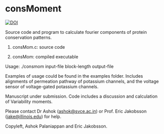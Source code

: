 # consMoment
[![DOI](https://www.zenodo.org/badge/72977187.svg)](https://www.zenodo.org/badge/latestdoi/72977187)

Source code and program to calculate fourier components of protein conservation patterns.

1. consMom.c: source code

2. consMom: compiled executable

Usage:
./consmom input-file block-length output-file

Examples of usage could be found in the examples folder. Includes alignments of permeation pathway of potassium channels, and the voltage sensor of voltage-gated potassium channels. 

Manuscript under submission. Code includes a discussion and calculation of Variability moments.

Please contact Dr Ashok (ashok@svce.ac.in) or Prof. Eric Jakobsson (jake@illinois.edu) for help.

Copyleft, Ashok Palaniappan and Eric Jakobsson.
